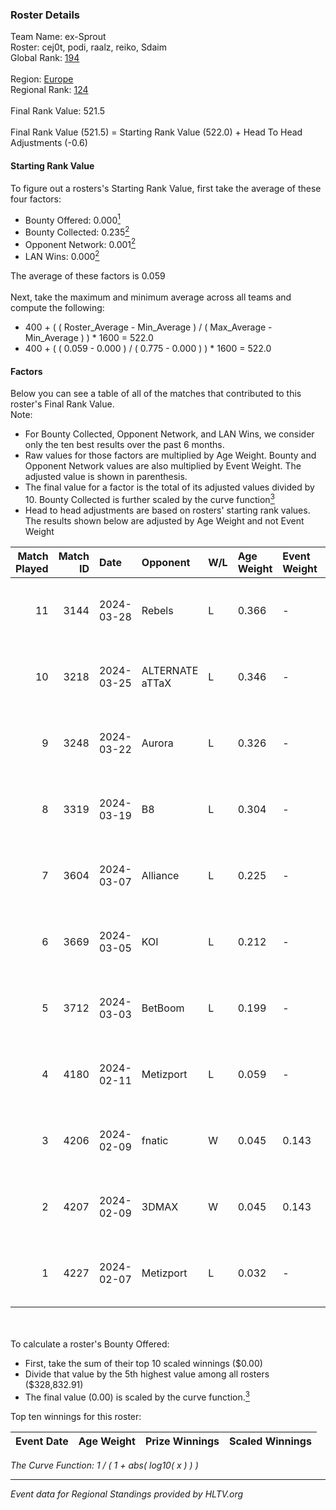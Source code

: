 ### Roster Details<br />
Team Name: ex-Sprout<br />
Roster: cej0t, podi, raalz, reiko, Sdaim<br />
Global Rank: [194](../standings_global.md)<br />
<br />
Region: [Europe]( ../standings_europe.md)<br />
Regional Rank: [124]( ../standings_europe.md)<br />
<br />
Final Rank Value:  521.5<br />
<br />
Final Rank Value (521.5) = Starting Rank Value (522.0) + Head To Head Adjustments (-0.6)<br />

#### Starting Rank Value<br />
To figure out a rosters's Starting Rank Value, first take the average of these four factors:<br />
- Bounty Offered: 0.000[<sup>1</sup>](#table2)
- Bounty Collected: 0.235[<sup>2</sup>](#table1)
- Opponent Network: 0.001[<sup>2</sup>](#table1)
- LAN Wins: 0.000[<sup>2</sup>](#table1)

The average of these factors is 0.059<br />
<br />
Next, take the maximum and minimum average across all teams and compute the following:<br />
- 400 + ( ( Roster_Average - Min_Average ) / ( Max_Average - Min_Average ) ) * 1600 = 522.0
- 400 + ( ( 0.059 - 0.000 ) / ( 0.775 - 0.000 ) ) * 1600 = 522.0


#### Factors<br />
Below you can see a table of all of the matches that contributed to this roster's Final Rank Value.<br />
Note:<br />

- For Bounty Collected, Opponent Network, and LAN Wins, we consider only the ten best results over the past 6 months.
- Raw values for those factors are multiplied by Age Weight. Bounty and Opponent Network values are also multiplied by Event Weight. The adjusted value is shown in parenthesis.
- The final value for a factor is the total of its adjusted values divided by 10. Bounty Collected is further scaled by the curve function[<sup>3</sup>](#curveFunction)
- Head to head adjustments are based on rosters' starting rank values. The results shown below are adjusted by Age Weight and not Event Weight
<span id="table1"></span><br />


| Match Played | Match ID | Date       | Opponent        | W/L | Age Weight | Event Weight | Bounty Collected | Opponent Network | LAN Wins  | H2H Adj. | Roster                               |
| -: | -: | :- | :- | :- | :- | :- | :- | :- | :- | -: | :- |
|           11 |     3144 | 2024-03-28 | Rebels          | L   | 0.366      | -            | -                | -                | -         |    -0.73 | cej0t, podi, raalz, reiko, Sdaim     |
|           10 |     3218 | 2024-03-25 | ALTERNATE aTTaX | L   | 0.346      | -            | -                | -                | -         |    -0.76 | cej0t, podi, raalz, reiko, Sdaim     |
|            9 |     3248 | 2024-03-22 | Aurora          | L   | 0.326      | -            | -                | -                | -         |    -0.01 | cej0t, podi, raalz, reiko, Sdaim     |
|            8 |     3319 | 2024-03-19 | B8              | L   | 0.304      | -            | -                | -                | -         |    -0.36 | cej0t, podi, raalz, reiko, Sdaim     |
|            7 |     3604 | 2024-03-07 | Alliance        | L   | 0.225      | -            | -                | -                | -         |    -0.97 | cej0t, raalz, reiko, Sdaim, sL1m3    |
|            6 |     3669 | 2024-03-05 | KOI             | L   | 0.212      | -            | -                | -                | -         |    -0.25 | cej0t, raalz, reiko, Sdaim, sL1m3    |
|            5 |     3712 | 2024-03-03 | BetBoom         | L   | 0.199      | -            | -                | -                | -         |    -0.04 | Buzz, cej0t, raalz, reiko, sL1m3     |
|            4 |     4180 | 2024-02-11 | Metizport       | L   | 0.059      | -            | -                | -                | -         |    -0.19 | Anlelele, cej0t, raalz, Sdaim, sL1m3 |
|            3 |     4206 | 2024-02-09 | fnatic          | W   | 0.045      | 0.143        | 0.374 (0.002)    | 0.633 (0.004)    | 0 (0.000) |     1.42 | Anlelele, cej0t, raalz, Sdaim, sL1m3 |
|            2 |     4207 | 2024-02-09 | 3DMAX           | W   | 0.045      | 0.143        | 0.504 (0.003)    | 1.000 (0.006)    | 0 (0.000) |     1.41 | Anlelele, cej0t, raalz, Sdaim, sL1m3 |
|            1 |     4227 | 2024-02-07 | Metizport       | L   | 0.032      | -            | -                | -                | -         |    -0.10 | Anlelele, cej0t, raalz, Sdaim, sL1m3 |

<br />
<span id="table2"></span><br />
To calculate a roster's Bounty Offered:<br />

- First, take the sum of their top 10 scaled winnings ($0.00)
- Divide that value by the 5th highest value among all rosters ($328,832.91)
- The final value (0.00) is scaled by the curve function.[<sup>3</sup>](#curveFunction)

Top ten winnings for this roster:<br />

| Event Date | Age Weight | Prize Winnings | Scaled Winnings |
| :- | -: | :- | :- |


<span id="curveFunction"></span>_The Curve Function: 1 / ( 1 + abs( log10( x ) ) )_<br />

---
_Event data for Regional Standings provided by HLTV.org_<br />
